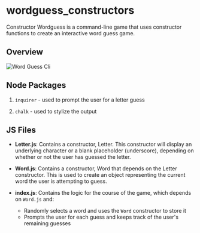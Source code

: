 # wordguess_constructors
Constructor Wordguess is a command-line game that uses constructor functions to create an interactive word guess game.

## Overview

![Word Guess Cli](https://media.giphy.com/media/US6W05LGYHi8ouVjI8/giphy.gif)


## Node Packages

1. `inquirer` - used to prompt the user for a letter guess

2. `chalk` - used to stylize the output


## JS Files

* **Letter.js**: Contains a constructor, Letter. This constructor will display an underlying character or a blank placeholder (underscore), depending on whether or not the user has guessed the letter. 

* **Word.js**: Contains a constructor, Word that depends on the Letter constructor. This is used to create an object representing the current word the user is attempting to guess. 

* **index.js**: Contains the logic for the course of the game, which depends on `Word.js` and:

  * Randomly selects a word and uses the `Word` constructor to store it
  * Prompts the user for each guess and keeps track of the user's remaining guesses
